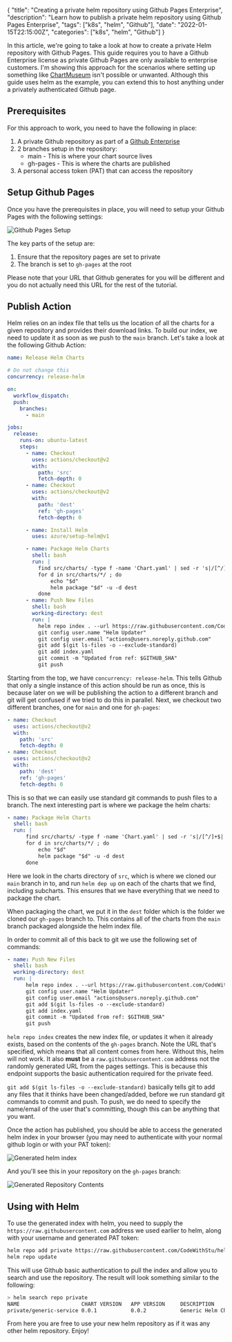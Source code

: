 {
    "title": "Creating a private helm repository using Github Pages Enterprise",
    "description": "Learn how to publish a private helm repository using Github Pages Enterprise",
    "tags": ["k8s", "helm", "Github"],
    "date": "2022-01-15T22:15:00Z",
    "categories": ["k8s", "helm", "Github"]
}

<!-- {{< youtube id="oHXFG7G5bCo" >}} -->

In this article, we're going to take a look at how to create a private Helm repository with Github Pages. This guide requires you to have a Github Enterprise license as private Github Pages are only available to enterprise customers. I'm showing this approach for the scenarios where setting up something like [ChartMuseum](https://chartmuseum.com/) isn't possible or unwanted. Although this guide uses helm as the example, you can extend this to host anything under a privately authenticated Github page.

<!--more-->

## Prerequisites

For this approach to work, you need to have the following in place:

1. A private Github repository as part of a [Github Enterprise](https://github.com/enterprise)
1. 2 branches setup in the repository:
    * main - This is where your chart source lives
    * gh-pages - This is where the charts are published
1. A personal access token (PAT) that can access the repository

## Setup Github Pages

Once you have the prerequisites in place, you will need to setup your Github Pages with the following settings:

![Github Pages Setup](/img/helm-private-github-pages/Pages-Setup.png)

The key parts of the setup are:

1. Ensure that the repository pages are set to private
2. The branch is set to `gh-pages` at the root

Please note that your URL that Github generates for you will be different and you do not actually need this URL for the rest of the tutorial.

## Publish Action

Helm relies on an index file that tells us the location of all the charts for a given repository and provides their download links. To build our index, we need to update it as soon as we push to the `main` branch. Let's take a look at the following Github Action:

```yaml
name: Release Helm Charts

# Do not change this
concurrency: release-helm

on:
  workflow_dispatch:
  push:
    branches:
      - main

jobs:
  release:
    runs-on: ubuntu-latest
    steps:
      - name: Checkout
        uses: actions/checkout@v2
        with:
          path: 'src'
          fetch-depth: 0
      - name: Checkout
        uses: actions/checkout@v2
        with:
          path: 'dest'
          ref: 'gh-pages'
          fetch-depth: 0

      - name: Install Helm
        uses: azure/setup-helm@v1

      - name: Package Helm Charts
        shell: bash
        run: |
          find src/charts/ -type f -name 'Chart.yaml' | sed -r 's|/[^/]+$||' | sort | uniq | xargs -L 1 helm dep up
          for d in src/charts/*/ ; do
              echo "$d"
              helm package "$d" -u -d dest
          done
      - name: Push New Files
        shell: bash
        working-directory: dest
        run: |
          helm repo index . --url https://raw.githubusercontent.com/CodeWithStu/helm-private-demo/gh-pages/
          git config user.name "Helm Updater"
          git config user.email "actions@users.noreply.github.com"
          git add $(git ls-files -o --exclude-standard)
          git add index.yaml
          git commit -m "Updated from ref: $GITHUB_SHA"
          git push
```

Starting from the top, we have `concurrency: release-helm`. This tells Github that only a single instance of this action should be run as once, this is because later on we will be publishing the action to a different branch and git will get confused if we tried to do this in parallel. Next, we checkout two different branches, one for `main` and one for `gh-pages`:

```yaml
- name: Checkout
  uses: actions/checkout@v2
  with:
    path: 'src'
    fetch-depth: 0
- name: Checkout
  uses: actions/checkout@v2
  with:
    path: 'dest'
    ref: 'gh-pages'
    fetch-depth: 0
```

This is so that we can easily use standard git commands to push files to a branch. The next interesting part is where we package the helm charts:

```yaml
- name: Package Helm Charts
  shell: bash
  run: |
      find src/charts/ -type f -name 'Chart.yaml' | sed -r 's|/[^/]+$||' | sort | uniq | xargs -L 1 helm dep up
      for d in src/charts/*/ ; do
          echo "$d"
          helm package "$d" -u -d dest
      done
```

Here we look in the charts directory of `src`, which is where we cloned our `main` branch in to, and run `helm dep up` on each of the charts that we find, including subcharts. This ensures that we have everything that we need to package the chart.

When packaging the chart, we put it in the `dest` folder which is the folder we cloned our `gh-pages` branch to. This contains all of the charts from the `main` branch packaged alongside the helm index file.

In order to commit all of this back to git we use the following set of commands:

```yaml
- name: Push New Files
  shell: bash
  working-directory: dest
  run: |
      helm repo index . --url https://raw.githubusercontent.com/CodeWithStu/helm-private-demo/gh-pages/
      git config user.name "Helm Updater"
      git config user.email "actions@users.noreply.github.com"
      git add $(git ls-files -o --exclude-standard)
      git add index.yaml
      git commit -m "Updated from ref: $GITHUB_SHA"
      git push
```

`helm repo index` creates the new index file, or updates it when it already exists, based on the contents of the `gh-pages` branch. Note the URL that's specified, which means that all content comes from here. Without this, helm will not work. It also **must** be a `raw.githubusercontent.com` address not the randomly generated URL from the pages settings. This is because this endpoint supports the basic authentication required for the private feed.

`git add $(git ls-files -o --exclude-standard)` basically tells git to add any files that it thinks have been changed/added, before we run standard git commands to commit and push. To push, we do need to specify the name/email of the user that's committing, though this can be anything that you want.

Once the action has published, you should be able to access the generated helm index in your browser (you may need to authenticate with your normal github login or with your PAT token):

![Generated helm index](/img/helm-private-github-pages/Uploaded-Index.png)

And you'll see this in your repository on the `gh-pages` branch:

![Generated Repository Contents](/img/helm-private-github-pages/Repository-Contents.png)

## Using with Helm

To use the generated index with helm, you need to supply the `https://raw.githubusercontent.com` address we used earlier to helm, along with your username and generated PAT token:

```bash
helm repo add private https://raw.githubusercontent.com/CodeWithStu/helm-private-demo/gh-pages/ --username <Your Username> --password <Your PAT token>
helm repo update
```

This will use Github basic authentication to pull the index and allow you to search and use the repository. The result will look something similar to the following:

```bash
> helm search repo private       
NAME                    CHART VERSION   APP VERSION     DESCRIPTION       
private/generic-service 0.0.1           0.0.2           Generic Helm Chart
```

From here you are free to use your new helm repository as if it was any other helm repository. Enjoy!
